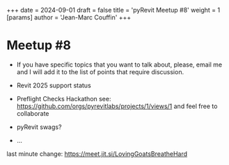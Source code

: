 +++ 
date = 2024-09-01
draft = false 
title = 'pyRevit Meetup #8' 
weight = 1 
[params]
  author = 'Jean-Marc Couffin'
+++ 

# Meetup #8

- If you have specific topics that you want to talk about, please, email me and I will add it to the list of points that require discussion.

- Revit 2025 support status
- Preflight Checks Hackathon see: https://github.com/orgs/pyrevitlabs/projects/1/views/1 and feel free to collaborate
- pyRevit swags?
- ...


last minute change: https://meet.jit.si/LovingGoatsBreatheHard

